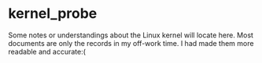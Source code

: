 # kernel_probe
Some notes or understandings about the Linux kernel will locate here. Most documents are only the records in my off-work time. I had made them more readable and accurate:(
